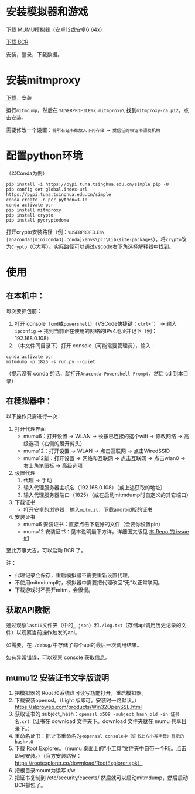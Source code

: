 # 安装模拟器和游戏

[下载 MUMU模拟器（安卓12或安卓6 64x）](https://mumu.163.com/index.html)

[下载 BCR](https://game.bilibili.com/pcr/#kv)

安装，登录，下载数据。

# 安装mitmproxy

[下载](https://www.mitmproxy.org/)，安装 

运行`mitmdump`，然后在 `%USERPROFILE%\.mitmproxy\` 找到`mitmproxy-ca.p12`，点击安装。

需要修改一个设置：`将所有证书都放入下列存储 → 受信任的根证书颁发机构`

# 配置python环境
（以Conda为例）
```
pip install -i https://pypi.tuna.tsinghua.edu.cn/simple pip -U
pip config set global.index-url https://pypi.tuna.tsinghua.edu.cn/simple
conda create -n pcr python=3.10
conda activate pcr
pip install mitmproxy
pip install crypto
pip install pycryptodome
```

打开crypto安装路径（例：`%USERPROFILE%\[anaconda3|miniconda3|.conda]\envs\pcr\Lib\site-packages`），将`crypto`改为`Crypto`（C大写）。实际路径可以通过vscode右下角选择解释器中找到。

# 使用
## 在本机中：

每次要抓包前：

1. 打开 console（`cmd`或`powershell`）（VSCode快捷键：`` ctrl+` ``） → 输入`ipconfig` → 找到当前正在使用的网络的IPv4地址并记下（例：192.168.0.108）
2. （本文件同目录下）打开 console（可能需要管理员），输入：

```
conda activate pcr
mitmdump -p 1825 -s run.py --quiet
```

（提示没有 conda 的话，就打开`Anaconda Powershell Prompt`，然后 cd 到本目录）

## 在模拟器中：

以下操作只需进行一次：

1. 打开代理界面
   - mumu6：打开设置 → WLAN → 长按已连接的这个wifi → 修改网络 → 高级选项（右侧的展开剪头）
   - mumu12：打开设置 → WLAN → 点击互联网 → 点击WiredSSID
   - mumu12新：打开设置 → 网络和互联网 → 点击互联网 → 点击wlan0 → 右上角笔图标 → 高级选项
2. 设置代理
   1. 代理 → 手动
   2. 输入代理服务器主机名（192.168.0.108）（或上述获取的地址）
   3. 输入代理服务器端口（1825）（或在启动mitmdump时自定义的其它端口）
3. 下载证书
   - 打开安卓的浏览器，输入`mitm.it`，下载android版的证书
4. 安装证书
   - mumu6 安装证书：直接点击下载好的文件（会要你设置pin）
   - mumu12 安装证书：见本说明最下方详。详细图文版见 [本 Repo 的 issue #1](https://github.com/watermellye/Capture-pcr-API/issues/1#issuecomment-2075260712)

至此万事大吉，可以启动 BCR 了。

注：
- 代理记录会保存，重启模拟器不需要重新设置代理。
- 不使用mitmdump时，模拟器中需要把代理改回“无”以正常联网。
- 下载游戏时不要开mitm，会很慢。

## 获取API数据

通过观察`last10`文件夹（中的`_.json`）和`./log.txt`（存储api调用历史记录的文件）以观察当前操作触发的api。

如需要，在`./debug/`中存储了每个api的最后一次调用结果。

如有异常错误，可以观察 console 获取信息。

## mumu12 安装证书文字版说明
1. 把模拟器的 Root 和系统盘可读写功能打开，重启模拟器。
2. 下载安装openssl。（Light 版即可。安装时一路默认。）https://slproweb.com/products/Win32OpenSSL.html
3. 获取证书的 subject_hash：`openssl x509 -subject_hash_old -in 证书名.crt`（证书在 download 文件夹下。download 文件夹就在 mumu 共享目录下。）
4. 重命名证书：把证书重命名为`<openssl console中（证书上方小写字母）显示的hash>.0`
5. 下载 Root Explorer。（mumu 桌面上的“小工具”文件夹中自带一个RE。点击即可安装。）（官方安装路径：https://rootexplorer.co/download/RootExplorer.apk）
6. 把根目录mount为读写 r/w
7. 把证书复制到 /etc/security/cacerts/
然后就可以启动mitmdump，然后启动BCR抓包了。